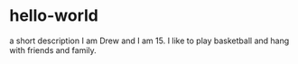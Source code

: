 # hello-world
a short description 
I am Drew and I am 15. I like to play basketball and hang with friends and family.
